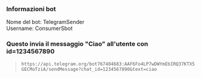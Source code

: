 ### Informazioni bot
Nome del bot: TelegramSender \
Username: ConsumerSbot
### Questo invia il messaggio "Ciao" all'utente con id=1234567890
> `https://api.telegram.org/bot767404683:AAF6Fo4LP7wDWYmEbIRQ37KTX5GECMoTziA/sendMessage?chat_id=1234567890&text=ciao`
